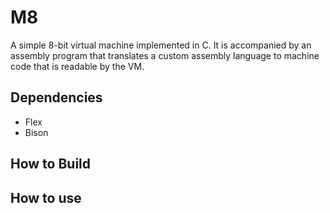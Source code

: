 # M8
A simple 8-bit virtual machine implemented in C. It is accompanied by an assembly program that translates a custom assembly language to machine code that is readable by the VM.

## Dependencies
* Flex
* Bison

## How to Build

## How to use


